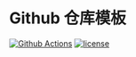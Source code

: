 # Github 仓库模板

[![Github Actions](https://github.com/GithubTemplate/github-repository-template/workflows/GithubRepositoryTemplate/badge.svg)](https://github.com/GithubTemplate/github-repository-template)
[![license](https://img.shields.io/badge/license-MIT-green.svg)](https://github.com/GithubTemplate/github-repository-template/blob/master/LICENSE)